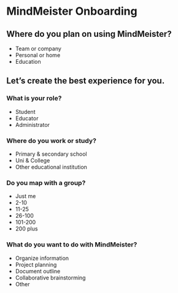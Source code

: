 # MindMeister Onboarding

## Where do you plan on using MindMeister?

- Team or company
- Personal or home
- Education

## Let’s create the best experience for you.

### What is your role?

- Student
- Educator
- Administrator

### Where do you work or study?

- Primary & secondary school
- Uni & College
- Other educational institution

### Do you map with a group?

- Just me
- 2-10
- 11-25
- 26-100
- 101-200
- 200 plus

### What do you want to do with MindMeister?

- Organize information
- Project planning
- Document outline
- Collaborative brainstorming
- Other
